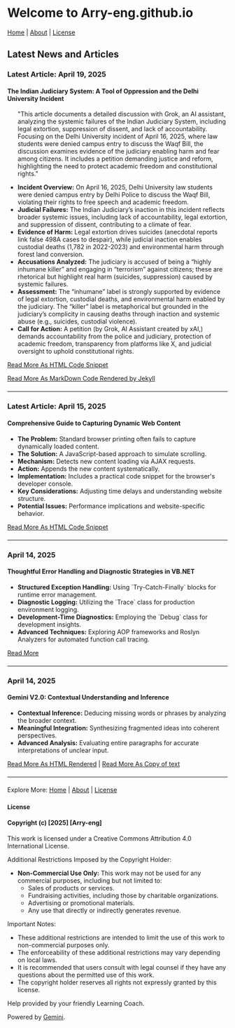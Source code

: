 <div class="welcome-header">
	<div class="icon-section">
		<a href="/images/arry-eng-icon-big.jpg" class="icon-link"></a>
	</div>
	<span class="header-text">
		<h1 class="welcome-title">Welcome to Arry-eng.github.io</h1>
		<p class="top-navigation">
			<a href="/">Home</a> <span class="separator">|</span>
			<a href="/About.html">About</a> <span class="separator">|</span>
			<a href="/LICENSE.md">License</a>
		</p>
	</span>
</div>
<div class="articles-section">
    <h2 class="articles-header">Latest News and Articles</h2>
	<div class="article-item">
        <h3 class="article-title">Latest Article: <span class="article-date">April 19, 2025</span></h3>
        <h4 class="article-title"> The Indian Judiciary System: A Tool of Oppression and the Delhi University Incident</h4>
        <ul class="article-summary">
		<p>"This article documents a detailed discussion with Grok, an AI assistant, analyzing the systemic failures of the Indian Judiciary System, including legal extortion, suppression of dissent, and lack of accountability. Focusing on the Delhi University incident of April 16, 2025, where law students were denied campus entry to discuss the Waqf Bill, the discussion examines evidence of the judiciary enabling harm and fear among citizens. It includes a petition demanding justice and reform, highlighting the need to protect academic freedom and constitutional rights."</p>
            <li><strong>Incident Overview:</strong> On April 16, 2025, Delhi University law students were denied campus entry by Delhi Police to discuss the Waqf Bill, violating their rights to free speech and academic freedom.</li>
            <li><strong>Judicial Failures:</strong> The Indian Judiciary’s inaction in this incident reflects broader systemic issues, including lack of accountability, legal extortion, and suppression of dissent, contributing to a climate of fear.</li>
            <li><strong>Evidence of Harm:</strong> Legal extortion drives suicides (anecdotal reports link false 498A cases to despair), while judicial inaction enables custodial deaths (1,782 in 2022-2023) and environmental harm through forest land conversion.</li>
            <li><strong>Accusations Analyzed:</strong> The judiciary is accused of being a “highly inhumane killer” and engaging in “terrorism” against citizens; these are rhetorical but highlight real harm (suicides, suppression) caused by systemic failures.</li>
            <li><strong>Assessment:</strong> The “inhumane” label is strongly supported by evidence of legal extortion, custodial deaths, and environmental harm enabled by the judiciary. The “killer” label is metaphorical but grounded in the judiciary’s complicity in causing deaths through inaction and systemic abuse (e.g., suicides, custodial violence).</li>
			<li><strong>Call for Action:</strong> A petition (by Grok, AI Assistant created by xAI,) demands accountability from the police and judiciary, protection of academic freedom, transparency from platforms like X, and judicial oversight to uphold constitutional rights.</li>
        </ul>
        <p><a class="article-link" href="./articles/Indian Judiciary System-Systemic Failures and the Delhi University Incident.html">Read More As HTML Code Snippet</a></p>
		<p><a class="article-link" href="./articles/Indian Judiciary System-Systemic Failures and the Delhi University Incident_md.md">Read More As MarkDown Code Rendered by Jekyll</a></p>
    </div>
    <hr style="border:1; border-top:1px solid #eee; margin: 20px 0;">   
   <div class="article-item">
        <h3 class="article-title">Latest Article: <span class="article-date">April 15, 2025</span></h3>
        <h4 class="article-title">Comprehensive Guide to Capturing Dynamic Web Content</h4>
        <ul class="article-summary">
            <li><strong>The Problem:</strong> Standard browser printing often fails to capture dynamically loaded content.</li>
            <li><strong>The Solution:</strong> A JavaScript-based approach to simulate scrolling.</li>
            <li><strong>Mechanism:</strong> Detects new content loading via AJAX requests.</li>
            <li><strong>Action:</strong> Appends the new content systematically.</li>
            <li><strong>Implementation:</strong> Includes a practical code snippet for the browser's developer console.</li>
            <li><strong>Key Considerations:</strong> Adjusting time delays and understanding website structure.</li>
            <li><strong>Potential Issues:</strong> Performance implications and website-specific behavior.</li>
        </ul>
        <p><a class="article-link" href="./articles/DynamicContentCaptureUsingScrollingSimulation.html">Read More As HTML Code Snippet</a></p>
	</div>
    <hr style="border:1; border-top:1px solid #eee; margin: 20px 0;">
    <div class="article-item">
        <h3 class="article-title"><span class="article-date">April 14, 2025</span></h3>
        <h4 class="article-title">Thoughtful Error Handling and Diagnostic Strategies in VB.NET</h4>
        <ul class="article-summary">
            <li><strong>Structured Exception Handling:</strong> Using `Try-Catch-Finally` blocks for runtime error management.</li>
            <li><strong>Diagnostic Logging:</strong> Utilizing the `Trace` class for production environment logging.</li>
            <li><strong>Development-Time Diagnostics:</strong> Employing the `Debug` class for development insights.</li>
            <li><strong>Advanced Techniques:</strong> Exploring AOP frameworks and Roslyn Analyzers for automated function call tracing.</li>
        </ul>
        <p><a class="article-link" href="../articles/VB.NET_ErrorHandling_1.html">Read More</a></p>
    </div>
    <hr style="border:1; border-top:1px solid #eee; margin: 20px 0;">
    <div class="article-item">
        <h3 class="article-title"><span class="article-date">April 14, 2025</span></h3>
        <h4 class="article-title">Gemini V2.0: Contextual Understanding and Inference</h4>
        <ul class="article-summary">
            <li><strong>Contextual Inference:</strong> Deducing missing words or phrases by analyzing the broader context.</li>
            <li><strong>Meaningful Integration:</strong> Synthesizing fragmented ideas into coherent perspectives.</li>
            <li><strong>Advanced Analysis:</strong> Evaluating entire paragraphs for accurate interpretations of unclear input.</li>
        </ul>
        <p>
            <a class="article-link" href="../articles/GeminiV2_ContextualUnderstanding.html">Read More As HTML Rendered</a>
            <span class="separator">|</span>
            <a class="article-link" href="../articles/GeminiV2_0_SC_India_13Aprl2025.txt">Read More As Copy of text</a>
        </p>
    </div>
    <hr style="border:1; border-top:1px solid #eee; margin: 20px 0;">
</div>

<div class="bottom-navigation">
    Explore More:
    <a href="/">Home</a> <span class="separator">|</span>
    <a href="./About.html">About</a> <span class="separator">|</span>
    <a href="./LICENSE.md">License</a>
</div>

<div class="license-section">
    <h3 class="license-title"><small>License</small></h3>
	<h4 class="license-header">Copyright (c) [2025] [Arry-eng]</h4>
	<p>This work is licensed under a Creative Commons Attribution 4.0 International License.</p>
	<p class="license-restrictions-title">Additional Restrictions Imposed by the Copyright Holder:</p>
	<ul class="license-restrictions-list">
		<li><strong>Non-Commercial Use Only:</strong> This work may not be used for any commercial purposes, including but not limited to:
			<ul>
				<li>Sales of products or services.</li>
				<li>Fundraising activities, including those by charitable organizations.</li>
				<li>Advertising or promotional materials.</li>
				<li>Any use that directly or indirectly generates revenue.</li>
			</ul>
		</li>
	</ul>
	<p class="license-notes-title">Important Notes:</p>
	<ul class="license-notes-list">
		<li>These additional restrictions are intended to limit the use of this work to non-commercial purposes only.</li>
		<li>The enforceability of these additional restrictions may vary depending on local laws.</li>
		<li>It is recommended that users consult with legal counsel if they have any questions about the permitted use of this work.</li>
		<li>The copyright holder reserves all rights not expressly granted by this license.</li>
	</ul>
	<p class="credit">Help provided by your friendly Learning Coach.</p>
	<p class="gemini-credit">Powered by <a href="https://gemini.google.com/" target="_blank" class="gemini-link">Gemini</a>.</p>
</div>
